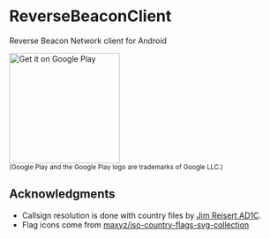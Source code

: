 # ReverseBeaconClient
Reverse Beacon Network client for Android

<a href='https://play.google.com/store/apps/details?id=nl.camilstaps.rbn'><img alt='Get it on Google Play' src='https://play.google.com/intl/en_us/badges/images/generic/en_badge_web_generic.png' width="200"/></a>  
<sup>(Google Play and the Google Play logo are trademarks of Google LLC.)</sup>

## Acknowledgments

- Callsign resolution is done with country files by
  [Jim Reisert AD1C](http://www.country-files.com/).
- Flag icons come from
  [maxyz/iso-country-flags-svg-collection](https://github.com/maxyz/iso-country-flags-svg-collection)
